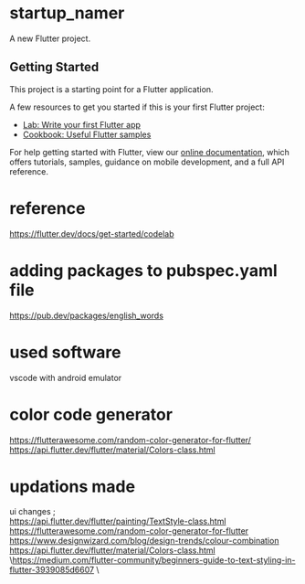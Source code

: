 # startup_namer

A new Flutter project.

## Getting Started

This project is a starting point for a Flutter application.

A few resources to get you started if this is your first Flutter project:

- [Lab: Write your first Flutter app](https://flutter.dev/docs/get-started/codelab)
- [Cookbook: Useful Flutter samples](https://flutter.dev/docs/cookbook)

For help getting started with Flutter, view our
[online documentation](https://flutter.dev/docs), which offers tutorials,
samples, guidance on mobile development, and a full API reference.


# reference 
https://flutter.dev/docs/get-started/codelab

# adding packages to pubspec.yaml file

https://pub.dev/packages/english_words


# used software 

vscode with android emulator


# color code generator 

https://flutterawesome.com/random-color-generator-for-flutter/ \
https://api.flutter.dev/flutter/material/Colors-class.html

# updations made

ui changes ; \
https://api.flutter.dev/flutter/painting/TextStyle-class.html \
https://flutterawesome.com/random-color-generator-for-flutter \
https://www.designwizard.com/blog/design-trends/colour-combination \
https://api.flutter.dev/flutter/material/Colors-class.html \https://medium.com/flutter-community/beginners-guide-to-text-styling-in-flutter-3939085d6607 \



